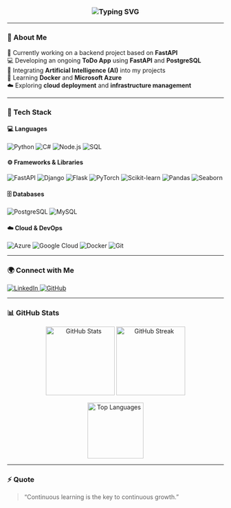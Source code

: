 
<!-- Dynamic title -->
<h3 align="center">
  <img src="https://readme-typing-svg.herokuapp.com?font=Roboto+Mono&weight=500&size=23&duration=3500&pause=1000&color=0078D4&center=true&vCenter=true&width=500&lines=Junior+Backend+Developer;Cloud+Developer;AI+Enthusiast;FastAPI+and+Azure+Learner" alt="Typing SVG" />
</h3>

---

### 🚀 About Me

🔭 Currently working on a backend project based on **FastAPI**  
💻 Developing an ongoing **ToDo App** using **FastAPI** and **PostgreSQL**  
🤖 Integrating **Artificial Intelligence (AI)** into my projects  
🌱 Learning **Docker** and **Microsoft Azure**  
☁️ Exploring **cloud deployment** and **infrastructure management**

---

### 🧠 Tech Stack

#### 💻 Languages
![Python](https://img.shields.io/badge/Python-3670A0?style=for-the-badge&logo=python&logoColor=ffdd54)
![C#](https://img.shields.io/badge/C%23-239120?style=for-the-badge&logo=c-sharp&logoColor=white)
![Node.js](https://img.shields.io/badge/Node.js-43853D?style=for-the-badge&logo=node.js&logoColor=white)
![SQL](https://img.shields.io/badge/SQL-025E8C?style=for-the-badge&logo=postgresql&logoColor=white)

#### ⚙️ Frameworks & Libraries
![FastAPI](https://img.shields.io/badge/FastAPI-009688?style=for-the-badge&logo=fastapi&logoColor=white)
![Django](https://img.shields.io/badge/Django-092E20?style=for-the-badge&logo=django&logoColor=white)
![Flask](https://img.shields.io/badge/Flask-000000?style=for-the-badge&logo=flask&logoColor=white)
![PyTorch](https://img.shields.io/badge/PyTorch-EE4C2C?style=for-the-badge&logo=pytorch&logoColor=white)
![Scikit-learn](https://img.shields.io/badge/Scikit--learn-F7931E?style=for-the-badge&logo=scikit-learn&logoColor=white)
![Pandas](https://img.shields.io/badge/Pandas-150458?style=for-the-badge&logo=pandas&logoColor=white)
![Seaborn](https://img.shields.io/badge/Seaborn-76B900?style=for-the-badge&logo=python&logoColor=white)

#### 🗄️ Databases
![PostgreSQL](https://img.shields.io/badge/PostgreSQL-316192?style=for-the-badge&logo=postgresql&logoColor=white)
![MySQL](https://img.shields.io/badge/MySQL-005C84?style=for-the-badge&logo=mysql&logoColor=white)

#### ☁️ Cloud & DevOps
![Azure](https://img.shields.io/badge/Microsoft%20Azure-0089D6?style=for-the-badge&logo=microsoft-azure&logoColor=white)
![Google Cloud](https://img.shields.io/badge/Google%20Cloud-4285F4?style=for-the-badge&logo=google-cloud&logoColor=white)
![Docker](https://img.shields.io/badge/Docker-0db7ed?style=for-the-badge&logo=docker&logoColor=white)
![Git](https://img.shields.io/badge/Git-F05032?style=for-the-badge&logo=git&logoColor=white)

---

### 🌍 Connect with Me

<p align="left">
  <a href="https://www.linkedin.com/in/salim-caner-68b24728a">
    <img src="https://img.shields.io/badge/LinkedIn-0077B5?style=for-the-badge&logo=linkedin&logoColor=white" alt="LinkedIn"/>
  </a>
  <a href="https://github.com/salimcaner">
    <img src="https://img.shields.io/badge/GitHub-181717?style=for-the-badge&logo=github&logoColor=white" alt="GitHub"/>
  </a>
</p>

---

### 📊 GitHub Stats

<p align="center">
  <img src="https://github-readme-stats.vercel.app/api?username=salimcaner&show_icons=true&theme=github_dark&hide_border=true" height="160" alt="GitHub Stats"/>
  <img src="https://github-readme-streak-stats.herokuapp.com/?user=salimcaner&theme=github-dark-blue&hide_border=true" height="160" alt="GitHub Streak"/>
</p>

<p align="center">
  <img src="https://github-readme-stats.vercel.app/api/top-langs/?username=salimcaner&layout=compact&theme=github_dark&hide_border=true" height="130" alt="Top Languages"/>
</p>

---

### ⚡ Quote
> “Continuous learning is the key to continuous growth.”
